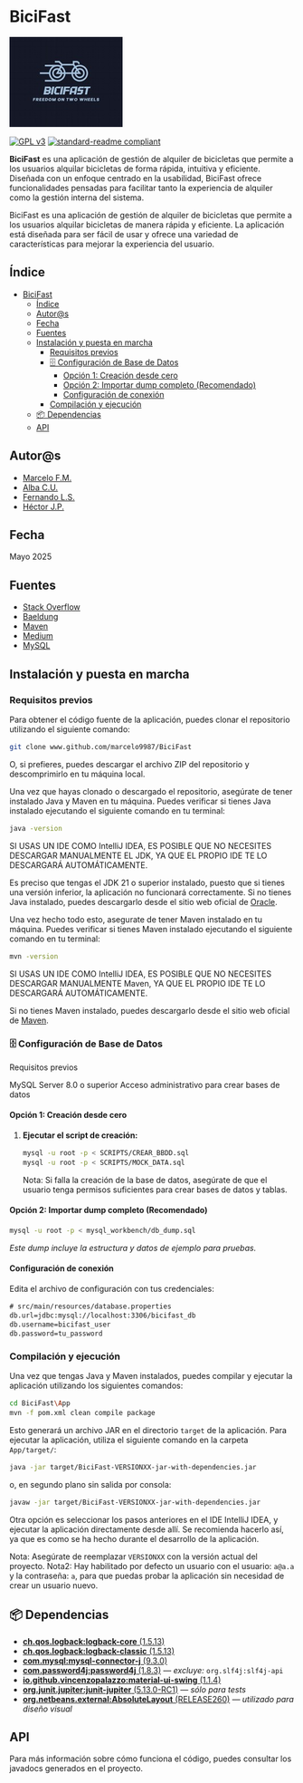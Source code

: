# BiciFast

![banner](App/src/main/resources/imagenes/bicifast_logo.jpeg)

[![GPL v3](https://img.shields.io/badge/License-GPLv3-blue.svg)](LICENSE)
[![standard-readme compliant](https://img.shields.io/badge/readme%20style-standard-brightgreen.svg?style=flat-square)](https://github.com/RichardLitt/standard-readme)

**BiciFast** es una aplicación de gestión de alquiler de bicicletas que permite a los usuarios alquilar bicicletas de forma rápida, intuitiva y eficiente. Diseñada con un enfoque centrado en la usabilidad, BiciFast ofrece funcionalidades pensadas para facilitar tanto la experiencia de alquiler como la gestión interna del sistema.

BiciFast es una aplicación de gestión de alquiler de bicicletas que permite a los usuarios alquilar bicicletas de manera rápida y eficiente. La aplicación está diseñada para ser fácil de usar y ofrece una variedad de características para mejorar la experiencia del usuario.

## Índice

<!-- TOC -->
* [BiciFast](#bicifast)
  * [Índice](#índice)
  * [Autor@s](#autors)
  * [Fecha](#fecha)
  * [Fuentes](#fuentes)
  * [Instalación y puesta en marcha](#instalación-y-puesta-en-marcha)
    * [Requisitos previos](#requisitos-previos)
    * [🗄️ Configuración de Base de Datos](#-configuración-de-base-de-datos)
      * [Opción 1: Creación desde cero](#opción-1-creación-desde-cero)
      * [Opción 2: Importar dump completo (Recomendado)](#opción-2-importar-dump-completo-recomendado)
      * [Configuración de conexión](#configuración-de-conexión)
    * [Compilación y ejecución](#compilación-y-ejecución)
  * [📦 Dependencias](#-dependencias)
  * [API](#api)
<!-- TOC -->

## Autor@s

* [Marcelo F.M.](https://github.com/marcelo9987)
* [Alba C.U.](https://github.com/Albacrucexx)
* [Fernando L.S.](https://github.com/Fernanplays46)
* [Héctor J.P.](https://github.com/hectorjimenez11)

## Fecha

Mayo 2025

## Fuentes

* [Stack Overflow](https://stackoverflow.com/)
* [Baeldung](https://www.baeldung.com/)
* [Maven](https://maven.apache.org/)
* [Medium](https://medium.com/)
* [MySQL](https://www.mysql.com/)

## Instalación y puesta en marcha

### Requisitos previos

Para obtener el código fuente de la aplicación, puedes clonar el repositorio utilizando el siguiente comando:

```bash
git clone www.github.com/marcelo9987/BiciFast
```

O, si prefieres, puedes descargar el archivo ZIP del repositorio y descomprimirlo en tu máquina local.

Una vez que hayas clonado o descargado el repositorio, asegúrate de tener instalado Java y Maven en tu máquina. Puedes verificar si tienes Java instalado ejecutando el siguiente comando en tu terminal:

```bash
java -version
```

SI USAS UN IDE COMO IntelliJ IDEA, ES POSIBLE QUE NO NECESITES DESCARGAR MANUALMENTE EL JDK, YA QUE EL PROPIO IDE TE LO DESCARGARÁ AUTOMÁTICAMENTE.

Es preciso que tengas el JDK 21 o superior instalado, puesto que si tienes una versión inferior, la aplicación no funcionará correctamente.
Si no tienes Java instalado, puedes descargarlo desde el sitio web oficial de [Oracle](https://www.oracle.com/java/technologies/javase-jdk21-downloads.html).

Una vez hecho todo esto, asegurate de tener Maven instalado en tu máquina. Puedes verificar si tienes Maven instalado ejecutando el siguiente comando en tu terminal:

```bash
mvn -version
```

SI USAS UN IDE COMO IntelliJ IDEA, ES POSIBLE QUE NO NECESITES DESCARGAR MANUALMENTE Maven, YA QUE EL PROPIO IDE TE LO DESCARGARÁ AUTOMÁTICAMENTE.

Si no tienes Maven instalado, puedes descargarlo desde el sitio web oficial de [Maven](https://maven.apache.org/download.cgi).

### 🗄️ Configuración de Base de Datos

Requisitos previos

MySQL Server 8.0 o superior
Acceso administrativo para crear bases de datos

#### Opción 1: Creación desde cero

1. **Ejecutar el script de creación:**
   ```bash
   mysql -u root -p < SCRIPTS/CREAR_BBDD.sql
   mysql -u root -p < SCRIPTS/MOCK_DATA.sql
   ```
   Nota: Si falla la creación de la base de datos, asegúrate de que el usuario tenga permisos suficientes para crear bases de datos y tablas.

#### Opción 2: Importar dump completo (Recomendado)

```bash
mysql -u root -p < mysql_workbench/db_dump.sql
```

*Este dump incluye la estructura y datos de ejemplo para pruebas.*

#### Configuración de conexión

Edita el archivo de configuración con tus credenciales:

```properties
# src/main/resources/database.properties
db.url=jdbc:mysql://localhost:3306/bicifast_db
db.username=bicifast_user
db.password=tu_password
```

### Compilación y ejecución

Una vez que tengas Java y Maven instalados, puedes compilar y ejecutar la aplicación utilizando los siguientes comandos:

```bash
cd BiciFast\App
mvn -f pom.xml clean compile package
```

Esto generará un archivo JAR en el directorio `target` de la aplicación.
Para ejecutar la aplicación, utiliza el siguiente comando en la carpeta `App/target/`:

```bash
java -jar target/BiciFast-VERSIONXX-jar-with-dependencies.jar 
```

o, en segundo plano sin salida por consola:

```bash
javaw -jar target/BiciFast-VERSIONXX-jar-with-dependencies.jar
```

Otra opción es seleccionar los pasos anteriores en el IDE IntelliJ IDEA, y ejecutar la aplicación directamente desde allí.
Se recomienda hacerlo así, ya que es como se ha hecho durante el desarrollo de la aplicación.

Nota: Asegúrate de reemplazar `VERSIONXX` con la versión actual del proyecto.
Nota2: Hay habilitado por defecto un usuario con el usuario: `a@a.a` y la contraseña: `a`, para que puedas probar la aplicación sin necesidad de crear un usuario nuevo.

## 📦 Dependencias

- [**ch.qos.logback:logback-core** (1.5.13)](https://logback.qos.ch/)
- [**ch.qos.logback:logback-classic** (1.5.13)](https://logback.qos.ch/)
- [**com.mysql:mysql-connector-j** (9.3.0)](https://dev.mysql.com/downloads/connector/j/)
- [**com.password4j:password4j** (1.8.3)](https://password4j.com/) — *excluye:* `org.slf4j:slf4j-api`
- [**io.github.vincenzopalazzo:material-ui-swing** (1.1.4)](https://github.com/vincenzopalazzo/material-ui-swing)
- [**org.junit.jupiter:junit-jupiter** (5.13.0-RC1)](https://junit.org/junit5/) — *sólo para tests*
- [**org.netbeans.external:AbsoluteLayout** (RELEASE260)](https://netbeans.apache.org/) — *utilizado para diseño visual*

## API

Para más información sobre cómo funciona el código,
puedes consultar los javadocs generados en el proyecto.

